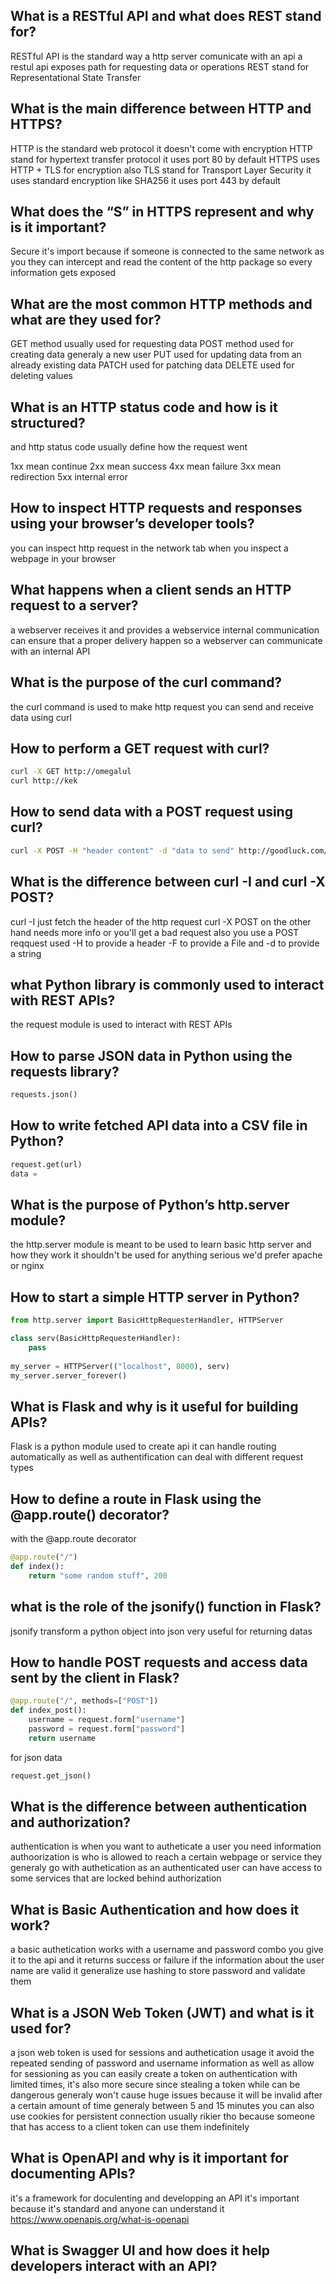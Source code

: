 ## What is a RESTful API and what does REST stand for?

RESTful API is the standard way a http server comunicate with an api a restul api exposes path for requesting data or operations REST stand for Representational State Transfer

## What is the main difference between HTTP and HTTPS?

HTTP is the standard web protocol it doesn't come with encryption HTTP stand for hypertext transfer protocol it uses port 80 by default
HTTPS uses HTTP + TLS for encryption also TLS stand for Transport Layer Security it uses standard encryption like SHA256 it uses port 443 by default

## What does the “S” in HTTPS represent and why is it important?

Secure it's import because if someone is connected to the same network as you they can intercept and read the content of the http package so every information gets exposed

## What are the most common HTTP methods and what are they used for?

GET method usually used for requesting data
POST method used for creating data generaly a new user
PUT used for updating data from an already existing data
PATCH used for patching data
DELETE used for deleting values

## What is an HTTP status code and how is it structured?

and http status code usually define how the request went

1xx mean continue
2xx mean success
4xx mean failure
3xx mean redirection
5xx internal error

## How to inspect HTTP requests and responses using your browser’s developer tools?

you can inspect http request in the network tab when you inspect a webpage in your browser

## What happens when a client sends an HTTP request to a server?

a webserver receives it and provides a webservice internal communication can ensure that a proper delivery happen so a webserver can communicate with an internal API

## What is the purpose of the curl command?

the curl command is used to make http request you can send and receive data using curl

## How to perform a GET request with curl?

```bash
curl -X GET http://omegalul
curl http://kek
```

## How to send data with a POST request using curl?

```bash
curl -X POST -H "header content" -d "data to send" http://goodluck.com/myservice
```

## What is the difference between curl -I and curl -X POST?

curl -I just fetch the header of the http request
curl -X POST on the other hand needs more info or you'll get a bad request also you use a POST reqquest used -H to provide a header -F to provide a File and -d to provide a string

## what Python library is commonly used to interact with REST APIs?

the request module is used to interact with REST APIs

## How to parse JSON data in Python using the requests library?

```python
requests.json()
```

## How to write fetched API data into a CSV file in Python?

```python
request.get(url)
data = 
```

## What is the purpose of Python’s http.server module?

the http.server module is meant to be  used to learn basic http server and how they work it shouldn't be used for anything serious we'd prefer apache or nginx

## How to start a simple HTTP server in Python?

```python
from http.server import BasicHttpRequesterHandler, HTTPServer

class serv(BasicHttpRequesterHandler):
	pass
	
my_server = HTTPServer(("localhost", 8000), serv)
my_server.server_forever()
```

## What is Flask and why is it useful for building APIs?

Flask is a python module used to create api it can handle routing automatically as well as authentification can deal with different request types

## How to define a route in Flask using the @app.route() decorator?

with the @app.route decorator
```python
@app.route("/")
def index():
	return "some random stuff", 200
```

## what is the role of the jsonify() function in Flask?

jsonify transform a python object into json very useful for returning datas

## How to handle POST requests and access data sent by the client in Flask?

```python
@app.route("/", methods=["POST"])
def index_post():
	username = request.form["username"]
	password = request.form["password"]
	return username
```
for json data
```python
request.get_json()
```

## What is the difference between authentication and authorization?

authentication is when you want to autheticate a user you need information
authoorization is who is allowed to reach a certain webpage or service they generaly go with authetication as an authenticated user can have access to some services that are locked behind authorization

## What is Basic Authentication and how does it work?

a basic authetication works with a username and password combo you give it to the api and it returns success or failure if the information about the user name are valid it generalize use hashing to store password and validate them

## What is a JSON Web Token (JWT) and what is it used for?

a json web token is used for sessions and authetication usage it avoid the repeated sending of password and username information as well as allow for sessioning as you can easily create a token on authentication with limited times, it's also more secure since stealing a token while can be dangerous generaly won't cause huge issues because it will be invalid after a certain amount of time generaly between 5 and 15 minutes you can also use cookies for persistent connection usually rikier tho because someone that has access to a client token can use them indefinitely

## What is OpenAPI and why is it important for documenting APIs?

it's a framework for doculenting and developping an API it's important because it's standard and anyone can understand it
https://www.openapis.org/what-is-openapi
## What is Swagger UI and how does it help developers interact with an API?

